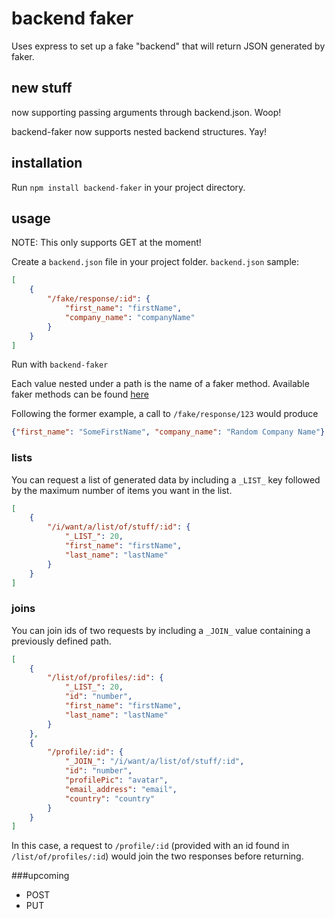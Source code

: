 # backend faker
Uses express to set up a fake "backend" that will return JSON generated by faker.

## new stuff
now supporting passing arguments through backend.json. Woop!

backend-faker now supports nested backend structures. Yay!

## installation
Run `npm install backend-faker` in your project directory.

## usage
NOTE: This only supports GET at the moment!

Create a `backend.json` file in your project folder. `backend.json` sample:
```json
[
    {
        "/fake/response/:id": {
            "first_name": "firstName",
            "company_name": "companyName"
        }
    }
]
```

Run with `backend-faker`

Each value nested under a path is the name of a faker method. Available faker methods can be found [here](http://marak.com/faker.js/)

Following the former example, a call to `/fake/response/123` would produce
```json
{"first_name": "SomeFirstName", "company_name": "Random Company Name"}
```

### lists
You can request a list of generated data by including a `_LIST_` key followed by the maximum number of items you want in the list.
```json
[
    {
        "/i/want/a/list/of/stuff/:id": {
            "_LIST_": 20,
            "first_name": "firstName",
            "last_name": "lastName"
        }
    }
]
```

### joins
You can join ids of two requests by including a `_JOIN_` value containing a previously defined path.
```json
[
    {
        "/list/of/profiles/:id": {
            "_LIST_": 20,
            "id": "number",
            "first_name": "firstName",
            "last_name": "lastName"
        }
    },
    {
        "/profile/:id": {
            "_JOIN_": "/i/want/a/list/of/stuff/:id",
            "id": "number",
            "profilePic": "avatar",
            "email_address": "email",
            "country": "country"
        }
    }
]
```
In this case, a request to `/profile/:id` (provided with an id found in `/list/of/profiles/:id`) would join the two responses before returning.

###upcoming
* POST
* PUT




